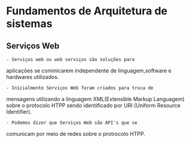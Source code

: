 # Fundamentos de Arquitetura de sistemas

## Serviços Web
    - Serviços web ou web serviços são soluções para
aplicações se cominicarem independente de linguagem,software 
e hardwares utilizados.

    - Inicialmente Serviços Web foram criados para troca de
mensagens utilizando a linguagem XML(Extensible Markup 
Languagem) sobre o protocolo HTPP sendo identificado por URI
(Uniform Resource Identifier).

    - Podemos dizer que Serviços Web são API's que se 
comunicam por meio de redes sobre o protrocolo HTPP.





